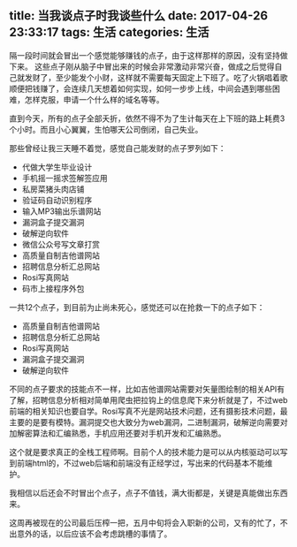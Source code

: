 title: 当我谈点子时我谈些什么
date: 2017-04-26 23:33:17
tags: 生活
categories: 生活
---

隔一段时间就会冒出一个感觉能够赚钱的点子，由于这样那样的原因，没有坚持做下来。
这些点子刚从脑子中冒出来的时候会非常激动非常兴奋，做成之后觉得自己就发财了，至少能发个小财，这样就不需要每天固定上下班了。吃了火锅唱着歌顺便把钱赚了，会连续几天想着如何实现，如何一步步上线，中间会遇到哪些困难，怎样克服，申请一个什么样的域名等等。

直到今天，所有的点子全部夭折，依然不得不为了生计每天在上下班的路上耗费3个小时。而且小心翼翼，生怕哪天公司倒闭，自己失业。

那些曾经让我三天睡不着觉，感觉自己能发财的点子罗列如下：

- 代做大学生毕业设计
- 手机摇一摇求签解签应用
- 私房菜猪头肉店铺
- 验证码自动识别程序
- 输入MP3输出乐谱网站
- 漏洞盒子提交漏洞
- 破解逆向软件
- 微信公众号写文章打赏
- 高质量自制吉他谱网站
- 招聘信息分析汇总网站
- Rosi写真网站
- 码市上接程序外包

一共12个点子，到目前为止尚未死心，感觉还可以在抢救一下的点子如下：

- 高质量自制吉他谱网站
- 招聘信息分析汇总网站
- Rosi写真网站
- 漏洞盒子提交漏洞
- 破解逆向软件

不同的点子要求的技能点不一样，比如吉他谱网站需要对矢量图绘制的相关API有了解，招聘信息分析相对简单用爬虫把拉钩上的信息爬下来分析就是了，不过web前端的相关知识也要自学。Rosi写真不光是网站技术问题，还有摄影技术问题，最主要的是要有模特。漏洞提交也大致分为web漏洞，二进制漏洞，破解逆向需要对加解密算法和汇编熟悉，手机应用还要对手机开发和汇编熟悉。

这个就是要求真正的全栈工程师啊。目前个人的技术能力是可以从内核驱动可以写到前端html的，不过web后端和前端没有正经学过，写出来的代码基本不能维护。

我相信以后还会不时冒出个点子，点子不值钱，满大街都是，关键是真能做出东西来。

这周再被现在的公司最后压榨一把，五月中旬将会入职新的公司，又有的忙了，不出意外的话，以后应该不会考虑跳槽的事情了。
